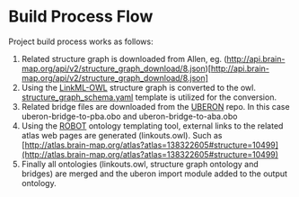 # Build Process Flow

Project build process works as follows:

1. Related structure graph is downloaded from Allen, eg. (http://api.brain-map.org/api/v2/structure_graph_download/8.json)[http://api.brain-map.org/api/v2/structure_graph_download/8.json]
2. Using the [LinkML-OWL](https://github.com/linkml/linkml-owl) structure graph is converted to the owl. [structure_graph_schema.yaml](https://github.com/hkir-dev/primate_brain_atlas_ontology/blob/main/src/linkml/structure_graph_schema.yaml) template is utilized for the conversion.
3. Related bridge files are downloaded from the [UBERON](https://github.com/obophenotype/uberon/tree/master/src/ontology/bridge) repo. In this case uberon-bridge-to-pba.obo and uberon-bridge-to-aba.obo
4. Using the [ROBOT](http://robot.obolibrary.org/) ontology templating tool, external links to the related atlas web pages are generated (linkouts.owl). Such as [http://atlas.brain-map.org/atlas?atlas=138322605#structure=10499](http://atlas.brain-map.org/atlas?atlas=138322605#structure=10499)
5. Finally all ontologies (linkouts.owl, structure graph ontology and bridges) are merged and the uberon import module added to the output ontology.